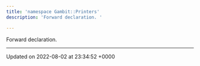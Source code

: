 ```yaml
---
title: 'namespace Gambit::Printers'
description: 'Forward declaration. '

---
```







Forward declaration. 






-------------------------------

Updated on 2022-08-02 at 23:34:52 +0000